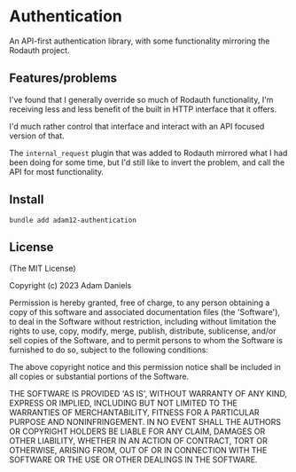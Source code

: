 # Authentication

An API-first authentication library, with some functionality
mirroring the Rodauth project.

## Features/problems

I've found that I generally override so much of Rodauth functionality,
I'm receiving less and less benefit of the built in HTTP interface that
it offers.

I'd much rather control that interface and interact with an API focused
version of that.

The `internal_request` plugin that was added to Rodauth mirrored what I had
been doing for some time, but I'd still like to invert the problem, and
call the API for most functionality.


## Install

    bundle add adam12-authentication

## License

(The MIT License)

Copyright (c) 2023 Adam Daniels

Permission is hereby granted, free of charge, to any person obtaining
a copy of this software and associated documentation files (the
'Software'), to deal in the Software without restriction, including
without limitation the rights to use, copy, modify, merge, publish,
distribute, sublicense, and/or sell copies of the Software, and to
permit persons to whom the Software is furnished to do so, subject to
the following conditions:

The above copyright notice and this permission notice shall be
included in all copies or substantial portions of the Software.

THE SOFTWARE IS PROVIDED 'AS IS', WITHOUT WARRANTY OF ANY KIND,
EXPRESS OR IMPLIED, INCLUDING BUT NOT LIMITED TO THE WARRANTIES OF
MERCHANTABILITY, FITNESS FOR A PARTICULAR PURPOSE AND NONINFRINGEMENT.
IN NO EVENT SHALL THE AUTHORS OR COPYRIGHT HOLDERS BE LIABLE FOR ANY
CLAIM, DAMAGES OR OTHER LIABILITY, WHETHER IN AN ACTION OF CONTRACT,
TORT OR OTHERWISE, ARISING FROM, OUT OF OR IN CONNECTION WITH THE
SOFTWARE OR THE USE OR OTHER DEALINGS IN THE SOFTWARE.

